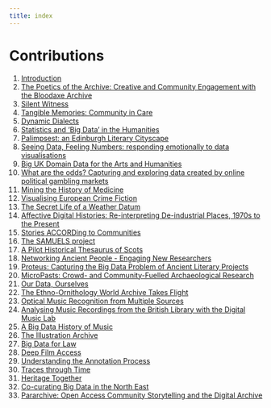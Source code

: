 ```yaml
---
title: index
---
```


# Contributions

1. [Introduction](01_Introduction.html)
2. [The Poetics of the Archive: Creative and Community Engagement with the Bloodaxe Archive](02.html)
3. [Silent Witness](03.html)
4. [Tangible Memories: Community in Care](04.hmtl)
5. [Dynamic Dialects]()
6. [Statistics and ‘Big Data’ in the Humanities]()
7. [Palimpsest: an Edinburgh Literary Cityscape]()
8. [Seeing Data, Feeling Numbers: responding emotionally to data visualisations]()
9. [Big UK Domain Data for the Arts and Humanities]()
10. [What are the odds? Capturing and exploring data created by online political gambling markets]()
11. [Mining the History of Medicine]()
12. [Visualising European Crime Fiction]()
13. [The Secret Life of a Weather Datum]()
14. [Affective Digital Histories: Re-interpreting De-industrial Places, 1970s to the Present
]()
15. [Stories ACCORDing to Communities]()
16. [The SAMUELS project]()
17. [A Pilot Historical Thesaurus of Scots]()
18. [Networking Ancient People - Engaging New Researchers]()
19. [Proteus: Capturing the Big Data Problem of Ancient Literary Projects]()
20. [MicroPasts: Crowd- and Community-Fuelled Archaeological Research]()
21. [Our Data, Ourselves]()
22. [The Ethno-Ornithology World Archive Takes Flight]()
23. [Optical Music Recognition from Multiple Sources]()
24. [Analysing Music Recordings from the British Library with the Digital Music Lab]()
25. [A Big Data History of Music]()
26. [The Illustration Archive]()
27. [Big Data for Law]()
28. [Deep Film Access]()
29. [Understanding the Annotation Process]()
30. [Traces through Time]()
31. [Heritage Together]()
32. [Co-curating Big Data in the North East]()
33. [Pararchive: Open Access Community Storytelling and the Digital Archive]()